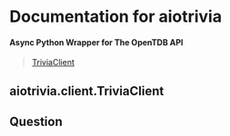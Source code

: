 
# Documentation for aiotrivia
#### Async Python Wrapper for The OpenTDB API
> <a href=https://github.com/niztg/aiotrivia/edit/master/DOCUMENTATION.md#aiotrivia.client.TriviaClient>TriviaClient</a>


## aiotrivia.client.TriviaClient


## Question

